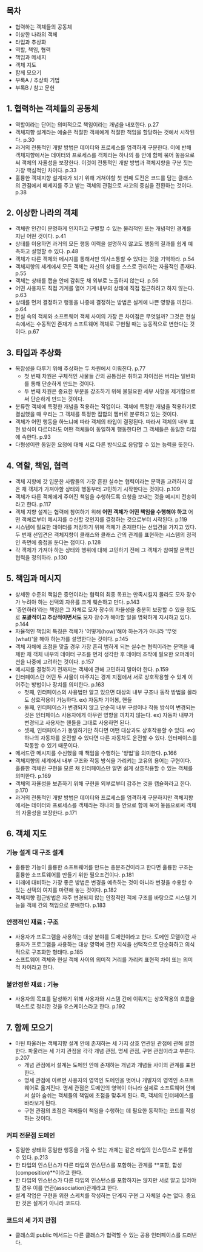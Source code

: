 ## 목차
- 협력하는 객체들의 공동체 
- 이상한 나라의 객체
- 타입과 추상화
- 역할, 책임, 협력
- 책임과 메세지
- 객체 지도 
- 함께 모으기 
- 부록A / 추상화 기법 
- 부록B / 참고 문헌

## 1. 협력하는 객체들의 공동체
- 역할이라는 단어는 의미적으로 책임이라는 개념을 내포한다. p.27
- 객체지향 설계라는 예술은 적절한 객체에게 적절한 책임을 할당하는 것에서 시작된다. p.30
- 과거의 전통적인 개발 방법은 데이터와 프로세스를 엄격하게 구분한다. 이에 반해 객체지향에서는 데이터와 프로세스를 객체라는 하나의 틀 안에 함께 묶어 놓음으로써 객체의 자율성을 보장한다. 이것이 전통적인 개발 방법과 객체지향을 구분 짓는 가장 핵심적인 차이다. p.33 
- 훌륭한 객체지향 설계자가 되기 위해 거쳐야할 첫 번째 도전은 코드를 담는 클래스의 관점에서 메세지를 주고 받는 객체의 관점으로 사고의 중심을 전환하는 것이다. p.38

## 2. 이상한 나라의 객체 
- 객체란 인간이 분명하게 인지하고 구별할 수 있는 물리적인 또는 개념적인 경계를 지닌 어떤 것이다. p.41
- 상태를 이용하면 과거의 모든 행동 이력을 설명하지 않고도 행동의 결과를 쉽게 예측하고 설명할 수 있다. p.48
- 객체가 다른 객체와 메시지를 통해서만 의사소통할 수 있다는 것을 기억하라. p.54
- 객체지향의 세계에서 모든 객체는 자신의 상태를 스스로 관리하는 자율적인 존재다. p.55
- 객체는 상태를 캡슐 안에 감춰둔 채 외부로 노출하지 않는다. p.56
- 어떤 사용자도 직접 기계를 열어 기계 내부의 상태에 직접 접근하려고 하지 않는다. p.63
- 상태를 먼저 결정하고 행동을 나중에 결정하는 방법은 설계에 나쁜 영향을 끼친다. p.64
- 현실 속의 객체와 소프트웨어 객체 사이의 가장 큰 차이점은 무엇일까? 그것은 현실 속에서는 수동적인 존재가 소프트웨어 객체로 구현될 때는 능동적으로 변한다는 것이다. p.67

## 3. 타입과 추상화 
- 복잡성을 다루기 위해 추상화는 두 차원에서 이뤄진다. p.77
    - 첫 번째 차원은 구체적인 사물들 간의 공통점은 취하고 차이점은 버리는 일반화를 통해 단순하게 만드는 것이다. 
    - 두 번째 차원은 중요한 부분을 강조하기 위해 불필요한 세부 사항을 제거함으로써 단순하게 만드는 것이다. 
- 분류란 객체에 특정한 개념을 적용하는 작업이다. 객체에 특정한 개념을 적용하기로 결심했을 때 우리는 그 객체를 특정한 집합의 멤버로 분류하고 있는 것이다. 
- 객체가 어떤 행동을 하느냐에 따라 객체의 타입이 결정된다. 따라서 객체의 내부 표현 방식이 다르더라도 어떤 객체들이 동일하게 행동한다면 그 객체들은 동일한 타입에 속한다. p.93
- 다형성이란 동일한 요청에 대해 서로 다른 방식으로 응답할 수 있는 능력을 뜻한다. 

## 4. 역할, 책임, 협력
- 객체 지향에 갓 입문한 사람들의 가장 흔한 실수는 협력이라는 문맥을 고려하지 않은 채 객체가 가져야할 상태와 행동부터 고민하기 시작한다는 것이다. p.109
- 객체가 다른 객체에게 주어진 책임을 수행하도록 요청을 보내는 것을 메시지 전송이라고 한다. p.117
- 객체 지향 설계는 협력에 참여하기 위해 **어떤 객체가 어떤 책임을 수행해야 하고** 어떤 객체로부터 메시지를 수신할 것인지를 결정하는 것으로부터 시작된다. p.119
- 시스템에 필요한 데이터를 저장하기 위해 객체가 존재한다는 선입견을 가지고 있다. 두 번재 선입견은 객체지향이 클래스와 클래스 간의 관계를 표현하는 시스템의 정적인 측면에 중점을 둔다는 점이다. p.128
- 각 객체가 가져야 하는 상태와 행위에 대해 고민하기 전에 그 객체가 참여할 문맥인 협력을 정의하라. p.130

## 5. 책임과 메시지 
- 상세한 수준의 책임은 증언이라는 협력의 최종 목표는 만족시킬지 몰라도 모자 장수가 누려야 하는 선택의 자유를 크게 훼손하고 만다. p.143
- '증언하라'라는 책임은 그 자체로 모자 장수의 자율성을 충분히 보장할 수 있을 정도로 **포괄적이고 추상적이면서도** 모자 장수가 해야할 일을 명확하게 지시하고 있다. p.144
- 자율적인 책임의 특징은 객체가 '어떻게(how)'해야 하는가가 아니라 '무엇(what)'을 해야 하는가를 설명한다는 것이다. p.145
- 객체 자체에 초점을 맞출 경우 가장 흔히 범하게 되는 실수는 협력이라는 문맥을 배제한 채 객체 내부의 데이터 구조를 먼저 생각한 후 데이터 조작에 필요한 오퍼레이션을 나중에 고려하는 것이다. p.157
- 메시지를 결정하기 전까지는 객체에 관해 고민하지 말아야 한다. p.159
- 인터페이스란 어떤 두 사물이 마주치는 경계 지점에서 서로 상호작용할 수 있게 이어주는 방법이나 장치를 의미한다. p.163
    - 첫째, 인터페이스의 사용법만 알고 있으면 대상의 내부 구조나 동작 방법을 몰라도 상호작용이 가능하다. ex) 자동차 기어봉, 핸들 
    - 둘째, 인터페이스가 변경되지 않고 단순히 내부 구성이나 작동 방식이 변경되는 것은 인터페이스 사용자에게 아무런 영향을 끼치지 않는다. ex) 자동차 내부가 변경되고 사용자는 핸들을 그대로 사용하면 된다. 
    - 셋째, 인터페이스가 동일하기만 하다면 어떤 대상과도 상호작용할 수 있다. ex) 하나의 자동차를 운전할 수 있다면 다른 자동차도 운전할 수 있다. 인터페이스를 작동할 수 있기 때문이다.
- 메서드란 메시지를 수신했을 때 책임을 수행하는 '방법'을 의미한다. p.166
- 객체지향의 세계에서 내부 구조와 작동 방식을 가리키는 고유의 용어는 구현이다. 훌륭한 객체란 구현을 모른 채 인터페이스만 알면 쉽게 상호작용할 수 있는 객체를 의미한다. p.169
- 객체의 자율성을 보존하기 위해 구현을 외부로부터 감추는 것을 캡슐화라고 한다. p.170
- 과거의 전통적인 개발 방법은 데이터와 프로세스를 엄격하게 구분하지만 객체지향에서는 데이터와 프로세스를 객체라는 하나의 틀 안으로 함께 묵어 놓음으로써 객체의 자율성을 보장한다. p.171

## 6. 객체 지도
### 기능 설계 대 구조 설계
- 훌륭한 기능이 훌륭한 소프트웨어를 만드는 충분조건이라고 한다면 훌륭한 구조는 훌륭한 소프트웨어를 만들기 위한 필요조건이다. p.181
- 미래에 대비하는 가장 좋은 방법은 변경을 예측하는 것이 아니라 변경을 수용할 수 있는 선택의 여지를 마련해 놓는 것이다. p.182
- 객체지향 접근방법은 자주 변경되지 않는 안정적인 객체 구조를 바탕으로 시스템 기능을 객체 간의 책임으로 분배한다. p.183

### 안정적인 재료 : 구조
- 사용자가 프로그램을 사용하는 대상 분야를 도메인이라고 한다. 도메인 모델이란 사용자가 프로그램을 사용하는 대상 영역에 관한 지식을 선택적으로 단순화하고 의식적으로 구조화한 형태다. p.185
- 소프트웨어 객체와 현실 객체 사이의 의미적 거리를 가리켜 표현적 차이 또는 의미적 차이라고 한다.

### 불안정한 재료 : 기능
- 사용자의 목표를 달성하기 위해 사용자와 시스템 간에 이뤄지는 상호작용의 흐름을 텍스트로 정리한 것을 유스케이스라고 한다. p.192

## 7. 함께 모으기
- 마틴 파울러는 객체지향 설계 안에 존재하는 세 가지 상호 연관된 관점에 관해 설명한다. 파울러는 세 가지 관점을 각각 개념 관점, 명세 관점, 구현 관점이라고 부른다. p.207
    - 개념 관점에서 설계는 도메인 안에 존재하는 개념과 개념들 사이의 관계를 표현한다.
    - 명세 관점에 이르면 사용자의 영역인 도메인을 벗어나 개발자의 영역인 소프트웨어로 옮겨진다. 명세 관점은 도메인의 영역이 아니라 실제로 소프트웨어 안에서 살아 숨쉬는 객체들의 책임에 초점을 맞추게 된다. 즉, 객체의 인터페이스를 바라보게 된다.
    - 구현 관점의 초점은 객체들이 책임을 수행하는 데 필요한 동작하는 코드를 작성하는 것이다.

### 커피 전문점 도메인
- 동일한 상태와 동일한 행동을 가질 수 있는 개체는 같은 타입의 인스턴스로 분류할 수 있다. p.213
- 한 타입의 인스턴스가 다른 타입의 인스턴스를 포함하는 관계를 **포함, 합성(composition)**이라고 한다.
- 한 타입의 인스턴스가 다른 타입의 인스턴스를 포함하지는 않지만 서로 알고 있어야 할 경우 이를 연관(association)관계라고 한다.
- 설계 작업은 구현을 위한 스케치를 작성하는 단계지 구현 그 자체일 수는 없다. 중요한 것은 설계가 아니라 코드다.

### 코드의 세 가지 관점
- 클래스의 public 메서드는 다른 클래스가 협력할 수 있는 공용 인터페이스를 드러낸다.